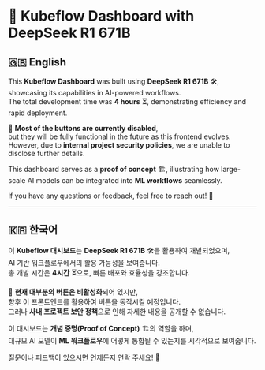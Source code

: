 # 🚀 Kubeflow Dashboard with DeepSeek R1 671B  

## 🇬🇧 English  

This **Kubeflow Dashboard** was built using **DeepSeek R1 671B** 🛠️, showcasing its capabilities in AI-powered workflows.  
The total development time was **4 hours** ⏳, demonstrating efficiency and rapid deployment.  

🔗 **Most of the buttons are currently disabled**,  
but they will be fully functional in the future as this frontend evolves.  
However, due to **internal project security policies**, we are unable to disclose further details.  

This dashboard serves as a **proof of concept** 🏗️, illustrating how large-scale AI models can be integrated into **ML workflows** seamlessly.  

If you have any questions or feedback, feel free to reach out! 💬  

---  

## 🇰🇷 한국어  

이 **Kubeflow 대시보드**는 **DeepSeek R1 671B** 🛠️을 활용하여 개발되었으며,  
AI 기반 워크플로우에서의 활용 가능성을 보여줍니다.  
총 개발 시간은 **4시간** ⏳으로, 빠른 배포와 효율성을 강조합니다.  

🔗 **현재 대부분의 버튼은 비활성화**되어 있지만,  
향후 이 프론트엔드를 활용하여 버튼을 동작시킬 예정입니다.  
그러나 **사내 프로젝트 보안 정책**으로 인해 자세한 내용을 공개할 수 없습니다.  

이 대시보드는 **개념 증명(Proof of Concept)** 🏗️의 역할을 하며,  
대규모 AI 모델이 **ML 워크플로우**에 어떻게 통합될 수 있는지를 시각적으로 보여줍니다.  

질문이나 피드백이 있으시면 언제든지 연락 주세요! 💬  